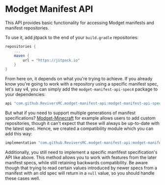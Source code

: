 # Modget Manifest API

This API provides basic functionality for accessing Modget manifests and manifest repositories.

To use it, add jitpack to the end of your `build.gradle` repositories:
```gradle
repositories {
    ...
    maven {
        url = "https://jitpack.io"
    }
}
```

From here on, it depends on what you're trying to achieve. If you already know you're going to work with a repository using a specific manifest spec, let's say v4, you can simply add the `modget-manifest-api-spec4` package to your dependencies:

```gradle
api "com.github.ReviversMC.modget-manifest-api:modget-manifest-api-spec4:${modget_manifest_api_version}"
```

But what if you need to support multiple generations of manifest specifications? [Modget-Minecraft](https://github.com/ReviversMC/modget-minecraft) for example allows users to add custom repositories, though it can't expect that these will always be up-to-date with the latest spec. Hence, we created a compatibility module which you can add this way:
```gradle
implementation "com.github.ReviversMC.modget-manifest-api:modget-manifest-api-compat:${modget_manifest_api_version}"
```

Additionally, you still need to implement a specific manfifest specification's API like above. This method allows you to work with features from the later manifest specs, while still retaining backwards compatibility. Be aware though that trying to read certain values introduced by newer specs from a manifest with an old spec will return in a `null` value, so you should handle these cases well.
